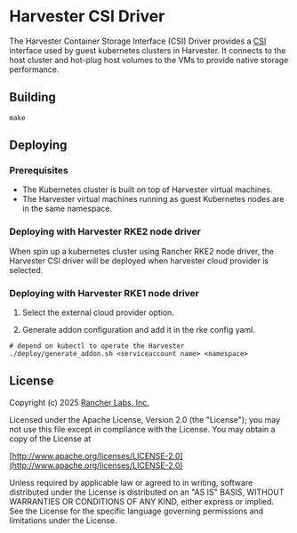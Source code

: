 # Harvester CSI Driver

The Harvester Container Storage Interface (CSI) Driver provides a [CSI](https://github.com/container-storage-interface/spec/blob/master/spec.md) interface used by guest kubernetes clusters in Harvester. It connects to the host cluster and hot-plug host volumes to the VMs to provide native storage performance.

## Building

`make`


## Deploying

### Prerequisites

- The Kubernetes cluster is built on top of Harvester virtual machines.
- The Harvester virtual machines running as guest Kubernetes nodes are in the same namespace.

### Deploying with Harvester RKE2 node driver

When spin up a kubernetes cluster using Rancher RKE2 node driver, the Harvester CSI driver will be deployed when harvester cloud provider is selected.

### Deploying with Harvester RKE1 node driver

1. Select the external cloud provider option.

2. Generate addon configuration and add it in the rke config yaml.

```
# depend on kubectl to operate the Harvester
./deploy/generate_addon.sh <serviceaccount name> <namespace>
```

## License
Copyright (c) 2025 [Rancher Labs, Inc.](http://rancher.com)

Licensed under the Apache License, Version 2.0 (the "License");
you may not use this file except in compliance with the License.
You may obtain a copy of the License at

[http://www.apache.org/licenses/LICENSE-2.0](http://www.apache.org/licenses/LICENSE-2.0)

Unless required by applicable law or agreed to in writing, software
distributed under the License is distributed on an "AS IS" BASIS,
WITHOUT WARRANTIES OR CONDITIONS OF ANY KIND, either express or implied.
See the License for the specific language governing permissions and
limitations under the License.

